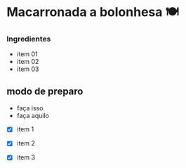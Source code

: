 # Macarronada a bolonhesa :plate_with_cutlery:

### Ingredientes

- item 01
- item 02
- item 03



## modo de preparo

- faça isso
- faça aquilo

- [x] item 1

- [x] item 2

- [x] item 3

  







